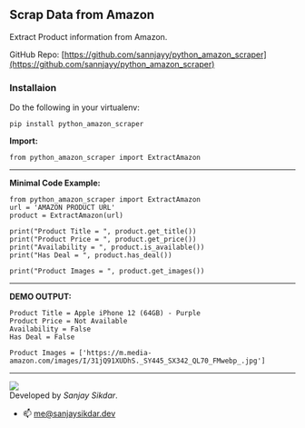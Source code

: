 ## Scrap Data from Amazon
Extract Product information from Amazon. 

GitHub Repo: [https://github.com/sannjayy/python_amazon_scraper](https://github.com/sannjayy/python_amazon_scraper)
### Installaion
Do the following in your virtualenv:

`pip install python_amazon_scraper`

**Import:**
```
from python_amazon_scraper import ExtractAmazon
```
---
**Minimal Code Example:**
```
from python_amazon_scraper import ExtractAmazon
url = 'AMAZON PRODUCT URL'
product = ExtractAmazon(url)

print("Product Title = ", product.get_title())
print("Product Price = ", product.get_price())
print("Availability = ", product.is_available())
print("Has Deal = ", product.has_deal())

print("Product Images = ", product.get_images())
```

---

**DEMO OUTPUT:**


```
Product Title = Apple iPhone 12 (64GB) - Purple
Product Price = Not Available
Availability = False
Has Deal = False

Product Images = ['https://m.media-amazon.com/images/I/31jQ91XUDhS._SY445_SX342_QL70_FMwebp_.jpg']
```

---

[![](https://img.shields.io/github/followers/sannjayy?style=social)](https://github.com/sannjayy)  
Developed by *Sanjay Sikdar*.   
- 📫 me@sanjaysikdar.dev



